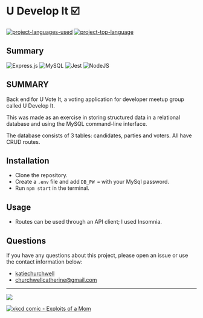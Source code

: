 # U Develop It :ballot_box_with_check:
  [![project-languages-used](https://img.shields.io/github/languages/count/katiechurchwell/u-develop-it?color=important)](https://github.com/katiechurchwell/u-develop-it)
  [![project-top-language](https://img.shields.io/github/languages/top/katiechurchwell/u-develop-it?color=blueviolet)](https://github.com/katiechurchwell/u-develop-it)

## Summary
![Express.js](https://img.shields.io/badge/express.js-%23404d59.svg?style=flat&logo=express&logoColor=%2361DAFB)
![MySQL](https://img.shields.io/badge/mysql-%2300f.svg?style=flat&logo=mysql&logoColor=white)
![Jest](https://img.shields.io/badge/-jest-%23C21325?style=flat&logo=jest&logoColor=white)
![NodeJS](https://img.shields.io/badge/node.js-6DA55F?style=flat&logo=node.js&logoColor=white)

## SUMMARY
Back end for U Vote It, a voting application for developer meetup group called U Develop It. 

This was made as an exercise in storing structured data in a relational database and using the MySQL command-line interface.

The database consists of 3 tables: candidates, parties and voters. All have CRUD routes.

## Installation
- Clone the repository.
- Create a `.env` file and add `DB_PW =` with your MySql password.
- Run `npm start` in the terminal.

## Usage
- Routes can be used through an API client; I used Insomnia.

## Questions
  If you have any questions about this project, please open an issue or use the contact information below:
  * [katiechurchwell](https://www.github.com/katiechurchwell)
  * [churchwellcatherine@gmail.com](mailto:churchwellcatherine@gmail.com)

---
  ![](https://img.shields.io/badge/license-MIT-blue)

  [![xkcd comic - Exploits of a Mom](https://imgs.xkcd.com/comics/exploits_of_a_mom.png)](https://xkcd.com/327/)